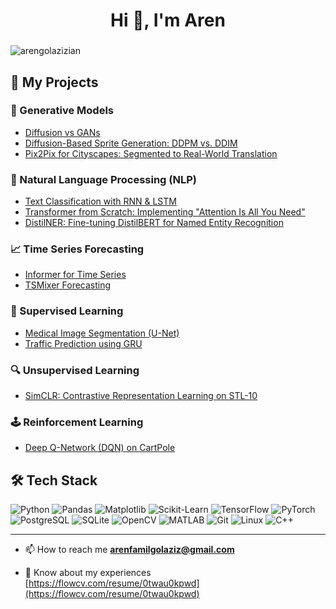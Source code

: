 <h1 align="center">Hi 👋, I'm Aren</h1>
<h3 align="center"></h3>

<p align="left"> <img src="https://komarev.com/ghpvc/?username=arengolazizian&label=Profile%20views&color=0e75b6&style=flat" alt="arengolazizian" /> </p>

 ## 📂 My Projects

### 🧠 Generative Models
- [Diffusion vs GANs](https://github.com/ArenGolazizian/Diffusion_vs_GANs)
- [Diffusion-Based Sprite Generation: DDPM vs. DDIM](https://github.com/ArenGolazizian/DDPM-vs-DDIM-Sprites)
- [Pix2Pix for Cityscapes: Segmented to Real-World Translation](https://github.com/ArenGolazizian/Pix2Pix-Cityscapes-Seg2Real)

### 📜 Natural Language Processing (NLP)
- [Text Classification with RNN & LSTM](https://github.com/ArenGolazizian/text-classification-rnn-lstm)
- [Transformer from Scratch: Implementing "Attention Is All You Need"](https://github.com/ArenGolazizian/transformer-from-scratch)
- [DistilNER: Fine-tuning DistilBERT for Named Entity Recognition](https://github.com/ArenGolazizian/distilbert-ner-conll2003)

### 📈 Time Series Forecasting
- [Informer for Time Series](https://github.com/ArenGolazizian/timeseries-Informer-Forecasting)
- [TSMixer Forecasting](https://github.com/ArenGolazizian/timeseries-TSMixer-Forecasting)

### 🎯 Supervised Learning
- [Medical Image Segmentation (U-Net)](https://github.com/ArenGolazizian/supervised-U-Net-Segmentation)
- [Traffic Prediction using GRU](https://github.com/ArenGolazizian/supervised-Traffic-GRU)

### 🔍 Unsupervised Learning
- [SimCLR: Contrastive Representation Learning on STL-10](https://github.com/ArenGolazizian/SimCLR-Contrastive-Learning/tree/main)

### 🕹️ Reinforcement Learning
- [Deep Q-Network (DQN) on CartPole](https://github.com/ArenGolazizian/rl-DQN-CartPole)


## 🛠️ Tech Stack  

![Python](https://img.shields.io/badge/Python-3776AB?style=flat&logo=python&logoColor=white)
![Pandas](https://img.shields.io/badge/Pandas-150458?style=flat&logo=pandas&logoColor=white)
![Matplotlib](https://img.shields.io/badge/Matplotlib-008080?style=flat&logo=matplotlib&logoColor=white)
![Scikit-Learn](https://img.shields.io/badge/Scikit--Learn-F7931E?style=flat&logo=scikit-learn&logoColor=white)
![TensorFlow](https://img.shields.io/badge/TensorFlow-FF6F00?style=flat&logo=tensorflow&logoColor=white)
![PyTorch](https://img.shields.io/badge/PyTorch-EE4C2C?style=flat&logo=pytorch&logoColor=white)
![PostgreSQL](https://img.shields.io/badge/PostgreSQL-316192?style=flat&logo=postgresql&logoColor=white)
![SQLite](https://img.shields.io/badge/SQLite-003B57?style=flat&logo=sqlite&logoColor=white)
![OpenCV](https://img.shields.io/badge/OpenCV-5C3EE8?style=flat&logo=opencv&logoColor=white)
![MATLAB](https://img.shields.io/badge/MATLAB-0076A8?style=flat&logo=mathworks&logoColor=white)
![Git](https://img.shields.io/badge/Git-F05032?style=flat&logo=git&logoColor=white)
![Linux](https://img.shields.io/badge/Linux-FCC624?style=flat&logo=linux&logoColor=black)
![C++](https://img.shields.io/badge/C++-00599C?style=flat&logo=c%2B%2B&logoColor=white)

---
- 📫 How to reach me **arenfamilgolaziz@gmail.com**

- 📄 Know about my experiences [https://flowcv.com/resume/0twau0kpwd](https://flowcv.com/resume/0twau0kpwd)
